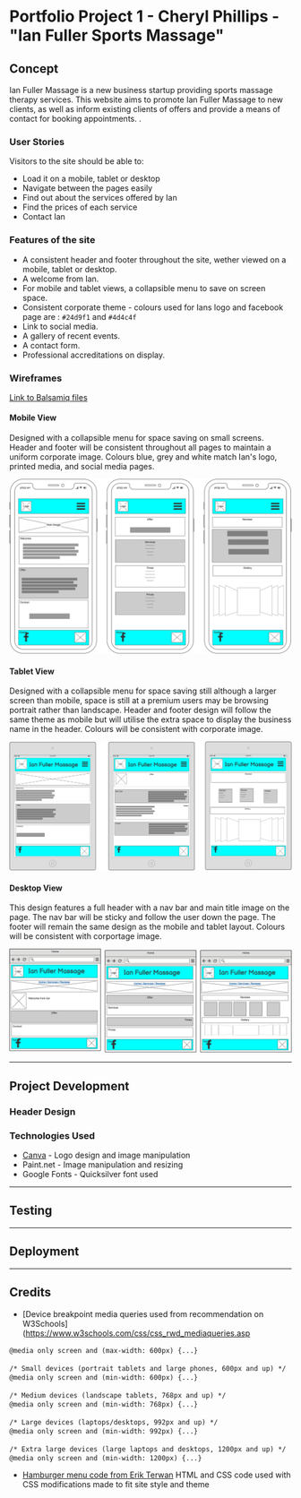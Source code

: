 # Portfolio Project 1 - Cheryl Phillips - "Ian Fuller Sports Massage"

## Concept

Ian Fuller Massage is a new business startup providing sports massage therapy services. This website aims to promote Ian Fuller Massage to new clients, as well as inform existing clients of offers and provide a means of contact for booking appointments. . 

### User Stories

Visitors to the site should be able to:
* Load it on a mobile, tablet or desktop
* Navigate between the pages easily
* Find out about the services offered by Ian
* Find the prices of each service
* Contact Ian

### Features of the site

* A consistent header and footer throughout the site, wether viewed on a mobile, tablet or desktop. 
* A welcome from Ian.
* For mobile and tablet views, a collapsible menu to save on screen space.
* Consistent corporate theme - colours used for Ians logo and facebook page are : `#24d9f1` and `#4d4c4f`
* Link to social media. 
* A gallery of recent events.
* A contact form.
* Professional accreditations on display. 

### Wireframes

[Link to Balsamiq files](documentation/wireframes/ian_fuller_massage.bmpr)

#### Mobile View
Designed with a collapsible menu for space saving on small screens. Header and footer will be consistent throughout all pages to maintain a uniform corporate image. Colours blue, grey and white match Ian's logo, printed media, and social media pages. 

![Image of mobile wireframe](documentation/wireframes/mobile.png)

#### Tablet View
Designed with a collapsible menu for space saving still although a larger screen than mobile, space is still at a premium users may be browsing portrait rather than landscape. Header and footer design will follow the same theme as mobile but will utilise the extra space to display the business name in the header. Colours will be consistent with corporate image. 

![Image of tablet wireframe](documentation/wireframes/tablet.png)

#### Desktop View
This design features a full header with a nav bar and main title image on the page. The nav bar will be sticky and follow the user down the page. The footer will remain the same design as the mobile and tablet layout. Colours will be consistent with corportage image. 

![Image of desktop wireframe](documentation/wireframes/desktop.png)

---

## Project Development

### Header Design

### Technologies Used
* [Canva](www.canva.com) - Logo design and image manipulation
* Paint.net - Image manipulation and resizing
* Google Fonts - Quicksilver font used 

---

## Testing

---

## Deployment

---

## Credits

* [Device breakpoint media queries used from recommendation on W3Schools](https://www.w3schools.com/css/css_rwd_mediaqueries.asp

```/* Extra small devices (phones, 600px and down) */
@media only screen and (max-width: 600px) {...}

/* Small devices (portrait tablets and large phones, 600px and up) */
@media only screen and (min-width: 600px) {...}

/* Medium devices (landscape tablets, 768px and up) */
@media only screen and (min-width: 768px) {...}

/* Large devices (laptops/desktops, 992px and up) */
@media only screen and (min-width: 992px) {...}

/* Extra large devices (large laptops and desktops, 1200px and up) */
@media only screen and (min-width: 1200px) {...}
```

* [Hamburger menu code from Erik Terwan](https://codepen.io/erikterwan/pen/grOZxx)
HTML and CSS code used with CSS modifications made to fit site style and theme 